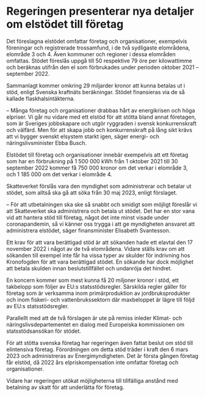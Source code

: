 # Regeringen presenterar nya detaljer om elstödet till företag

Det föreslagna elstödet omfattar företag och organisationer, exempelvis föreningar och registrerade trossamfund, i de två sydligaste elområdena, elområde 3 och 4\. Även kommuner och regioner i dessa elområden omfattas. Stödet föreslås uppgå till 50 respektive 79 öre per kilowattimme och beräknas utifrån den el som förbrukades under perioden oktober 2021 – september 2022\.

Sammanlagt kommer omkring 29 miljarder kronor att kunna betalas ut i stöd, enligt Svenska kraftnäts beräkningar. Stödet finansieras via de så kallade flaskhalsintäkterna.

– Många företag och organisationer drabbas hårt av energikrisen och höga elpriser. Vi går nu vidare med ett elstöd för att stötta bland annat företagen, som är Sveriges jobbskapare och utgör ryggraden i svensk konkurrenskraft och välfärd. Men för att skapa jobb och konkurrenskraft på lång sikt krävs att vi bygger svenskt elsystem starkt igen, säger energi\- och näringslivsminister Ebba Busch.

Elstödet till företag och organisationer innebär exempelvis att ett företag som har en förbrukning på 1 500 000 kWh från 1 oktober 2021 till 30 september 2022 kommer få 750 000 kronor om det verkar i elområde 3, och 1 185 000 om det verkar i elområde 4\.

Skatteverket förslås vara den myndighet som administrerar och betalar ut stödet, som alltså ska gå att söka från 30 maj 2023, enligt förslaget.

– För att utbetalningen ska ske så snabbt och smidigt som möjligt föreslår vi att Skatteverket ska administrera och betala ut stödet. Det har en stor vana vid att hantera stöd till företag, något det inte minst visade under coronapandemin, så vi känner oss trygga i att ge myndigheten ansvaret att administrera elstödet, säger finansminister Elisabeth Svantesson.

Ett krav för att vara berättigad stöd är att sökanden hade ett elavtal den 17 november 2022 i något av de två elområdena. Vidare ställs krav om att sökanden till exempel inte får ha vissa typer av skulder för indrivning hos Kronofogden för att vara berättigad stödet. En sökande har dock möjlighet att betala skulden innan beslutstillfället och undanröja det hindret.

En koncern kommer som mest kunna få 20 miljoner kronor i stöd, ett takbelopp som följer av EU:s statsstödsregler. Särskilda regler gäller för företag som är verksamma inom primärproduktion av jordbruksprodukter och inom fiskeri\- och vattenbrukssektorn där maxbeloppet är lägre till följd av EU:s statsstödsregler.

Parallellt med att de två förslagen är ute på remiss inleder Klimat\- och näringslivsdepartementet en dialog med Europeiska kommissionen om statsstödsansökan för stödet.

För att stötta svenska företag har regeringen även fattat beslut om stöd till elintensiva företag. Förordningen om detta stöd träder i kraft den 6 mars 2023 och administreras av Energimyndigheten. Det är första gången företag får elstöd, då 2022 års elpriskompensation inte omfattar företag och organisationer.

Vidare har regeringen utökat möjligheterna till tillfälliga anstånd med betalning av skatt för att underlätta för företag.
